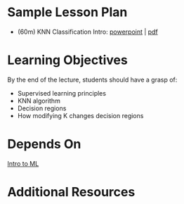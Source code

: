 # Sample Lesson Plan
* (60m) KNN Classification Intro: [powerpoint](supervised-learning-knn.pptx) | [pdf](supervised-learning-knn.pdf)

# Learning Objectives
By the end of the lecture, students should have a grasp of:

* Supervised learning principles
* KNN algorithm
* Decision regions
* How modifying K changes decision regions

# Depends On

[Intro to ML](https://github.com/thisismetis/dscurriculum_gamma/tree/6d1d024468980093a81e7137f83dd19bd9c14718/curriculum/project-02/machine-learning-intro)

# Additional Resources